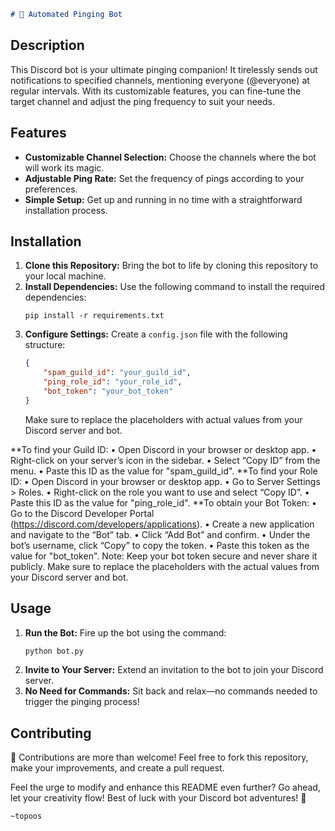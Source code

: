 

```markdown
# 🤖 Automated Pinging Bot
```
## Description
This Discord bot is your ultimate pinging companion! It tirelessly sends out notifications to specified channels, mentioning everyone (@everyone) at regular intervals. With its customizable features, you can fine-tune the target channel and adjust the ping frequency to suit your needs.

## Features
- **Customizable Channel Selection:** Choose the channels where the bot will work its magic.
- **Adjustable Ping Rate:** Set the frequency of pings according to your preferences.
- **Simple Setup:** Get up and running in no time with a straightforward installation process.

## Installation
1. **Clone this Repository:** Bring the bot to life by cloning this repository to your local machine.
2. **Install Dependencies:** Use the following command to install the required dependencies:
   ```
   pip install -r requirements.txt
   ```
3. **Configure Settings:** Create a `config.json` file with the following structure:
   ```json
   {
       "spam_guild_id": "your_guild_id",
       "ping_role_id": "your_role_id",
       "bot_token": "your_bot_token"
   }
   ```
   Make sure to replace the placeholders with actual values from your Discord server and bot.

**To find your Guild ID:
	•	Open Discord in your browser or desktop app.
	•	Right-click on your server’s icon in the sidebar.
	•	Select “Copy ID” from the menu.
	•	Paste this ID as the value for "spam_guild_id".
**To find your Role ID:
	•	Open Discord in your browser or desktop app.
	•	Go to Server Settings > Roles.
	•	Right-click on the role you want to use and select “Copy ID”.
	•	Paste this ID as the value for "ping_role_id".
**To obtain your Bot Token:
	•	Go to the Discord Developer Portal (https://discord.com/developers/applications).
	•	Create a new application and navigate to the “Bot” tab.
	•	Click “Add Bot” and confirm.
	•	Under the bot’s username, click “Copy” to copy the token.
	•	Paste this token as the value for "bot_token".
Note: Keep your bot token secure and never share it publicly.
Make sure to replace the placeholders with the actual values from your Discord server and bot.


## Usage
1. **Run the Bot:** Fire up the bot using the command:
   ```bash
   python bot.py
   ```
2. **Invite to Your Server:** Extend an invitation to the bot to join your Discord server.
3. **No Need for Commands:** Sit back and relax—no commands needed to trigger the pinging process!

## Contributing
🎉 Contributions are more than welcome! Feel free to fork this repository, make your improvements, and create a pull request.

Feel the urge to modify and enhance this README even further? Go ahead, let your creativity flow! Best of luck with your Discord bot adventures! 🚀
```
~topoos